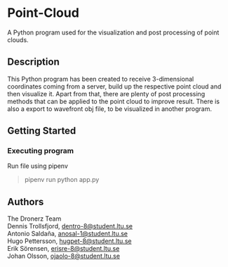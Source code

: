 # Point-Cloud

A Python program used for the visualization and post processing of  point clouds.

## Description

This Python program has been created to receive 3-dimensional coordinates coming from a server, build up the respective point cloud and then visualize it. Apart from that, there are plenty of post processing methods that can be applied to the point cloud to improve result. There is also a export to wavefront obj file, to be visualized in another program. 

## Getting Started

### Executing program

Run file using pipenv
> pipenv run python app.py

## Authors

The Dronerz Team  
Dennis Trollsfjord, dentro-8@student.ltu.se  
Antonio Saldaña, anosal-1@student.ltu.se  
Hugo Pettersson, hugpet-8@student.ltu.se  
Erik Sörensen, erisre-8@student.ltu.se  
Johan Olsson, ojaolo-8@student.ltu.se  


